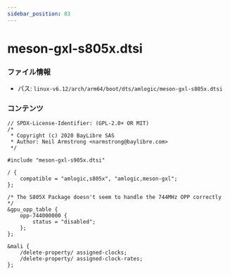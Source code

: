 ```yaml
---
sidebar_position: 83
---
```

# meson-gxl-s805x.dtsi

### ファイル情報

- パス: `linux-v6.12/arch/arm64/boot/dts/amlogic/meson-gxl-s805x.dtsi`

### コンテンツ

```dtsi
// SPDX-License-Identifier: (GPL-2.0+ OR MIT)
/*
 * Copyright (c) 2020 BayLibre SAS
 * Author: Neil Armstrong <narmstrong@baylibre.com>
 */

#include "meson-gxl-s905x.dtsi"

/ {
	compatible = "amlogic,s805x", "amlogic,meson-gxl";
};

/* The S805X Package doesn't seem to handle the 744MHz OPP correctly */
&gpu_opp_table {
	opp-744000000 {
		status = "disabled";
	};
};

&mali {
	/delete-property/ assigned-clocks;
	/delete-property/ assigned-clock-rates;
};

```
